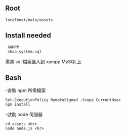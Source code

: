 ## Root
    localhost/main/assets 

## Install needed

     XAMPP
     shop_system.sql

需將 sql 檔案匯入到 xampp MySQL上 

## Bash 

-安裝 npm 所需檔案

    Set-ExecutionPolicy RemoteSigned -Scope CurrentUser 
    npm install 
    
-啟動 node 伺服器

    cd assets <br>
    node node.js <br>

